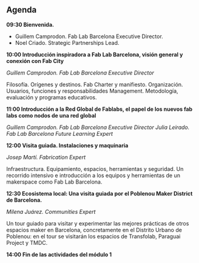 ## Agenda

**09:30 Bienvenida.**

- Guillem Camprodon. Fab Lab Barcelona Executive Director.
- Noel Criado. Strategic Partnerships Lead.

**10:00 Introducción inspiradora a Fab Lab Barcelona, ​​visión general y conexión con Fab City**

*Guillem Camprodon. Fab Lab Barcelona Executive Director*

Filosofía. Orígenes y destinos. Fab Charter y manifiesto.
Organización. Usuarios, funciones y  responsabilidades
Management. Metodología, evaluación y programas educativos.

**11:00 Introducción a la Red Global de Fablabs, el papel de los nuevos fab labs como nodos de una red global**

*Guillem Camprodon. Fab Lab Barcelona Executive Director*
*Julia Leirado. Fab Lab Barcelona Future Learning Expert*

**12:00  Visita guiada. Instalaciones y maquinaria**

*Josep Martí. Fabrication Expert*

Infraestructura. Equipamiento, espacios, herramientas y seguridad. Un recorrido intensivo e introducción a los equipos y herramientas de un makerspace como Fab Lab Barcelona.

**12:30  Ecosistema local: Una visita guiada por el Poblenou Maker District de Barcelona.**

*Milena Juárez. Communities Expert*

Un tour guiado para visitar y experimentar las mejores prácticas de otros espacios maker en Barcelona, concretamente en el Distrito Urbano de Poblenou: en el tour se visitarán los espacios de Transfolab, Paraguai Project y TMDC.

**14:00  Fin de las actividades del módulo 1**
